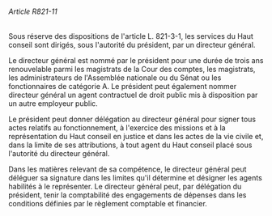 ###### Article R821-11

Sous réserve des dispositions de l'article L. 821-3-1, les services du Haut conseil sont dirigés, sous l'autorité du président, par un directeur général.

Le directeur général est nommé par le président pour une durée de trois ans renouvelable parmi les magistrats de la Cour des comptes, les magistrats, les administrateurs de l'Assemblée nationale ou du Sénat ou les fonctionnaires de catégorie A. Le président peut également nommer directeur général un agent contractuel de droit public mis à disposition par un autre employeur public.

Le président peut donner délégation au directeur général pour signer tous actes relatifs au fonctionnement, à l'exercice des missions et à la représentation du Haut conseil en justice et dans les actes de la vie civile et, dans la limite de ses attributions, à tout agent du Haut conseil placé sous l'autorité du directeur général.

Dans les matières relevant de sa compétence, le directeur général peut déléguer sa signature dans les limites qu'il détermine et désigner les agents habilités à le représenter. Le directeur général peut, par délégation du président, tenir la comptabilité des engagements de dépenses dans les conditions définies par le règlement comptable et financier.

